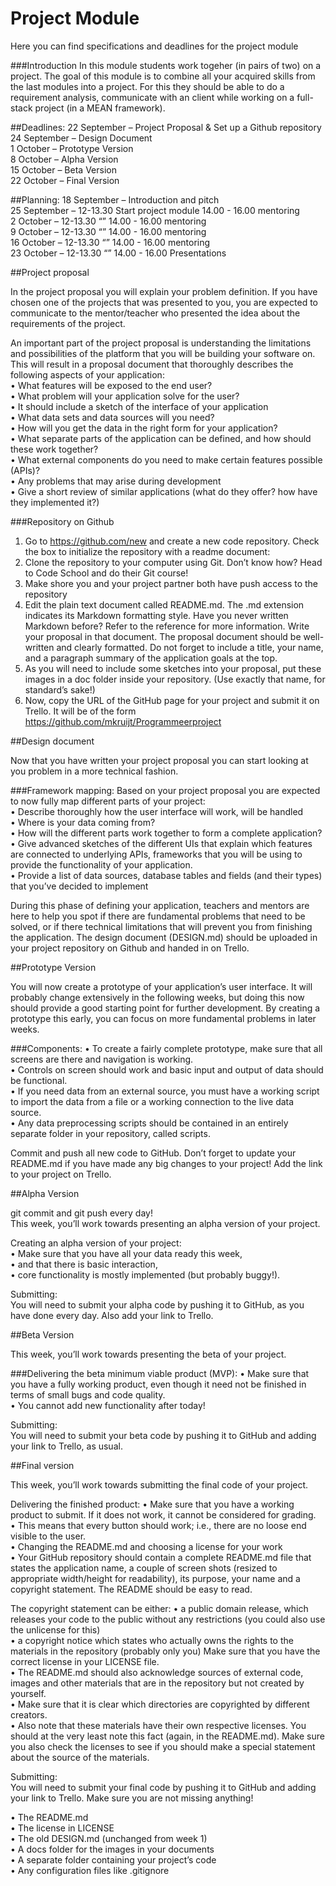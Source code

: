 # Project Module
Here you can find specifications and deadlines for the project module

###Introduction
In this module students work togeher (in pairs of two) on a project. The goal of this module is to combine all your acquired skills from the last modules into a project. For this they should be able to do a requirement analysis, communicate with an client while working on a full-stack project (in a MEAN framework).

##Deadlines:
22 September – Project Proposal & Set up a Github repository
<br>24 September – Design Document
<br>1 October – Prototype Version
<br>8 October – Alpha Version
<br>15 October – Beta Version
<br>22 October – Final Version

##Planning:
18 September – Introduction and pitch
<br>25 September – 12-13.30 Start project module 14.00 - 16.00 mentoring
<br>2 October – 12-13.30 “” 14.00 - 16.00 mentoring
<br>9 October – 12-13.30 “” 14.00 - 16.00 mentoring
<br>16 October – 12-13.30 “” 14.00 - 16.00 mentoring
<br>23 October – 12-13.30 “” 14.00 - 16.00 Presentations

##Project proposal

In the project proposal you will explain your problem definition. If you have chosen one of the projects that was presented to you, you are expected to communicate to the mentor/teacher who presented the idea about the requirements of the project.

An important part of the project proposal is understanding the limitations and possibilities of the platform that you will be building your software on. This will result in a proposal document that thoroughly describes the following aspects of your application:
<br>• What features will be exposed to the end user?
<br>• What problem will your application solve for the user?
<br>• It should include a sketch of the interface of your application
<br>• What data sets and data sources will you need?
<br>• How will you get the data in the right form for your application?
<br>• What separate parts of the application can be defined, and how should these work together?
<br>• What external components do you need to make certain features possible (APIs)?
<br>• Any problems that may arise during development
<br>• Give a short review of similar applications (what do they offer? how have they implemented it?)

###Repository on Github

1. Go to https://github.com/new and create a new code repository. Check the box to initialize the repository with a readme document:
2. Clone the repository to your computer using Git. Don’t know how? Head to Code School and do their Git course!
3. Make shore you and your project partner both have push access to the repository
4. Edit the plain text document called README.md. The .md extension indicates its Markdown formatting style. Have you never written Markdown before? Refer to the reference for more information. Write your proposal in that document. The proposal document should be well-written and clearly formatted. Do not forget to include a title, your name, and a paragraph summary of the application goals at the top.
4. As you will need to include some sketches into your proposal, put these images in a doc folder inside your repository. (Use exactly that name, for standard’s sake!)
5. Now, copy the URL of the GitHub page for your project and submit it on Trello. It will be of the form https://github.com/mkruijt/Programmeerproject

##Design document

Now that you have written your project proposal you can start looking at you problem in a more technical fashion.

###Framework mapping:
Based on your project proposal you are expected to now fully map different parts of your project:
<br>• Describe thoroughly how the user interface will work, will be handled
<br>• Where is your data coming from?
<br>• How will the different parts work together to form a complete application?
<br>• Give advanced sketches of the different UIs that explain which features are connected to underlying APIs, frameworks that you will be using to provide the functionality of your application.
<br>• Provide a list of data sources, database tables and fields (and their types) that you’ve decided to implement

During this phase of defining your application, teachers and mentors are here to help you spot if there are fundamental problems that need to be solved, or if there technical limitations that will prevent you from finishing the application.
The design document (DESIGN.md) should be uploaded in your project repository on Github and handed in on Trello.
 	
##Prototype Version

You will now create a prototype of your application’s user interface. It will probably change extensively in the following weeks, but doing this now should provide a good starting point for further development. By creating a prototype this early, you can focus on more fundamental problems in later weeks.

###Components:
• To create a fairly complete prototype, make sure that all screens are there and navigation is working. 
<br>• Controls on screen should work and basic input and output of data should be functional.
<br>• If you need data from an external source, you must have a working script to import the data from a file or a working connection to the live data source.
<br>• Any data preprocessing scripts should be contained in an entirely separate folder in your repository, called scripts.

Commit and push all new code to GitHub. Don’t forget to update your README.md if you have made any big changes to your project! Add the link to your project on Trello.
	
##Alpha Version

git commit and git push every day!
<br>This week, you’ll work towards presenting an alpha version of your project. 

Creating an alpha version of your project:
<br>• Make sure that you have all your data ready this week, 
<br>• and that there is basic interaction, 
<br>• core functionality is mostly implemented (but probably buggy!).
	
Submitting:
<br>You will need to submit your alpha code by pushing it to GitHub, as you have done every day. Also add your link to Trello.

##Beta Version

This week, you’ll work towards presenting the beta of your project. 

###Delivering the beta minimum viable product (MVP):
• Make sure that you have a fully working product, even though it need not be finished in terms of small bugs and code quality. 
<br>• You cannot add new functionality after today!

Submitting:
<br>You will need to submit your beta code by pushing it to GitHub and adding your link to Trello, as usual.

##Final version

This week, you’ll work towards submitting the final code of your project.  

Delivering the finished product:
• Make sure that you have a working product to submit. If it does not work, it cannot be considered for grading. 
<br>• This means that every button should work; i.e., there are no loose end visible to the user.
<br>• Changing the README.md and choosing a license for your work
<br>• Your GitHub repository should contain a complete README.md file that states the application name, a couple of screen shots (resized to appropriate width/height for readability), its purpose, your name and a copyright statement. The README should be easy to read.

The copyright statement can be either:
• a public domain release, which releases your code to the public without any restrictions (you could also use the unlicense for this)
<br>• a copyright notice which states who actually owns the rights to the materials in the repository (probably only you)
Make sure that you have the correct license in your LICENSE file.
<br>• The README.md should also acknowledge sources of external code, images and other materials that are in the repository but not created by yourself. 
<br>• Make sure that it is clear which directories are copyrighted by different creators.
<br>• Also note that these materials have their own respective licenses. You should at the very least note this fact (again, in the README.md). Make sure you also check the licenses to see if you should make a special statement about the source of the materials.

Submitting:
<br>You will need to submit your final code by pushing it to GitHub and adding your link to Trello. Make sure you are not missing anything!

• The README.md
<br>• The license in LICENSE
<br>• The old DESIGN.md (unchanged from week 1)
<br>• A docs folder for the images in your documents
<br>• A separate folder containing your project’s code
<br>• Any configuration files like .gitignore
